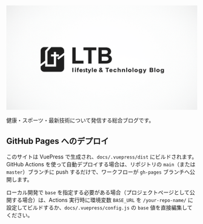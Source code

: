 ![ライフスタイル & テクノロジーブログ](/logo-big.png)

健康・スポーツ・最新技術について発信する総合ブログです。

<HomePosts />

## GitHub Pages へのデプロイ

このサイトは VuePress で生成され、`docs/.vuepress/dist` にビルドされます。GitHub Actions を使って自動デプロイする場合は、リポジトリの `main`（または `master`）ブランチに push するだけで、ワークフローが `gh-pages` ブランチへ公開します。

ローカル開発で `base` を指定する必要がある場合（プロジェクトページとして公開する場合）は、Actions 実行時に環境変数 `BASE_URL` を `/your-repo-name/` に設定してビルドするか、`docs/.vuepress/config.js` の `base` 値を直接編集してください。
